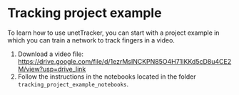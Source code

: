 # Tracking project example

To learn how to use unetTracker, you can start with a project example in which you can train a network to track fingers in a video.

1. Download a video file: https://drive.google.com/file/d/1ezrMsINCKPN85O4H71IKKd5cD8u4CE2M/view?usp=drive_link
2. Follow the instructions in the notebooks located in the folder `tracking_project_example_notebooks`.
